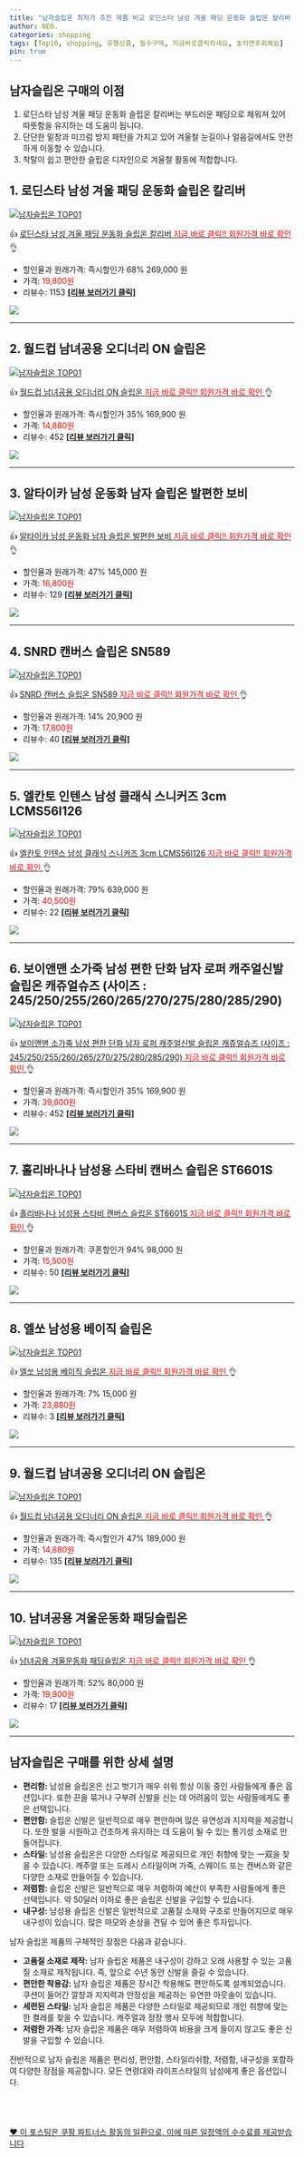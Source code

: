 ```yaml
---
title: "남자슬립온 최저가 추천 제품 비교 로딘스타 남성 겨울 패딩 운동화 슬립온 칼리버 가격 비교 최저가장점"
author: NEO.
categories: shopping
tags: [Top10, shopping, 유행상품, 필수구매, 지금바로클릭하세요, 놓치면후회해요]
pin: true
---
```

## 남자슬립온 구매의 이점
1. 로딘스타 남성 겨울 패딩 운동화 슬립온 칼리버는 부드러운 패딩으로 채워져 있어 따뜻함을 유지하는 데 도움이 됩니다.
2. 단단한 밑창과 미끄럼 방지 패턴을 가지고 있어 겨울철 눈길이나 얼음길에서도 안전하게 이동할 수 있습니다.
3. 착탈이 쉽고 편안한 슬립온 디자인으로 겨울철 활동에 적합합니다.

   

## 1. 로딘스타 남성 겨울 패딩 운동화 슬립온 칼리버

[![남자슬립온 TOP01](https://thumbnail9.coupangcdn.com/thumbnails/remote/490x490ex/image/vendor_inventory/f8c2/c226dfd3387dec65050e2f69b3898628e7b6a664ea3a68c1ed817e791623.jpg)](https://link.coupang.com/re/AFFSDP?lptag=AF3617701&subid=GithubCoopas&pageKey=6818112566&traceid=V0-153&itemId=16151058892&vendorItemId=83346786395)


👍 [로딘스타 남성 겨울 패딩 운동화 슬립온 칼리버 <font color=red> 지금 바로 클릭!! 회원가격 바로 확인 </font> ](https://link.coupang.com/re/AFFSDP?lptag=AF3617701&subid=GithubCoopas&pageKey=6818112566&traceid=V0-153&itemId=16151058892&vendorItemId=83346786395) 👌 


- 할인율과 원래가격: 즉시할인가 68%  269,000   원
- 가격: <span style='color:red'>19,800원</span>
- 리뷰수: 1153  [**[리뷰 보러가기 클릭]**](https://link.coupang.com/re/AFFSDP?lptag=AF3617701&subid=GithubCoopas&pageKey=6818112566&traceid=V0-153&itemId=16151058892&vendorItemId=83346786395)

[![](/discount_price.png)](https://link.coupang.com/re/AFFSDP?lptag=AF3617701&subid=GithubCoopas&pageKey=6818112566&traceid=V0-153&itemId=16151058892&vendorItemId=83346786395)

---


   

## 2. 월드컵 남녀공용 오디너리 ON 슬립온

[![남자슬립온 TOP01](https://thumbnail7.coupangcdn.com/thumbnails/remote/490x490ex/image/rs_quotation_api/mkd3wwsy/95f38b893bb641e787118aab9365471e.jpg)](https://link.coupang.com/re/AFFSDP?lptag=AF3617701&subid=GithubCoopas&pageKey=6091490239&traceid=V0-153&itemId=11358828306&vendorItemId=78635176165)


👍 [월드컵 남녀공용 오디너리 ON 슬립온 <font color=red> 지금 바로 클릭!! 회원가격 바로 확인 </font> ](https://link.coupang.com/re/AFFSDP?lptag=AF3617701&subid=GithubCoopas&pageKey=6091490239&traceid=V0-153&itemId=11358828306&vendorItemId=78635176165) 👌 


- 할인율과 원래가격: 즉시할인가 35%  169,900   원
- 가격: <span style='color:red'>14,880원</span>
- 리뷰수: 452  [**[리뷰 보러가기 클릭]**](https://link.coupang.com/re/AFFSDP?lptag=AF3617701&subid=GithubCoopas&pageKey=6091490239&traceid=V0-153&itemId=11358828306&vendorItemId=78635176165)

[![](/discount_price.png)](https://link.coupang.com/re/AFFSDP?lptag=AF3617701&subid=GithubCoopas&pageKey=6091490239&traceid=V0-153&itemId=11358828306&vendorItemId=78635176165)

---


   

## 3. 알타이카 남성 운동화 남자 슬립온 발편한 보비

[![남자슬립온 TOP01](https://thumbnail10.coupangcdn.com/thumbnails/remote/490x490ex/image/vendor_inventory/db0a/1bd5cd8e4f301f27a8ebb61f51114fc0b3f83686e0ac0a25361381283999.jpg)](https://link.coupang.com/re/AFFSDP?lptag=AF3617701&subid=GithubCoopas&pageKey=5638322419&traceid=V0-153&itemId=9190639156&vendorItemId=79997599308)


👍 [알타이카 남성 운동화 남자 슬립온 발편한 보비 <font color=red> 지금 바로 클릭!! 회원가격 바로 확인 </font> ](https://link.coupang.com/re/AFFSDP?lptag=AF3617701&subid=GithubCoopas&pageKey=5638322419&traceid=V0-153&itemId=9190639156&vendorItemId=79997599308) 👌 


- 할인율과 원래가격: 47%  145,000   원
- 가격: <span style='color:red'>16,800원</span>
- 리뷰수: 129  [**[리뷰 보러가기 클릭]**](https://link.coupang.com/re/AFFSDP?lptag=AF3617701&subid=GithubCoopas&pageKey=5638322419&traceid=V0-153&itemId=9190639156&vendorItemId=79997599308)

[![](/discount_price.png)](https://link.coupang.com/re/AFFSDP?lptag=AF3617701&subid=GithubCoopas&pageKey=5638322419&traceid=V0-153&itemId=9190639156&vendorItemId=79997599308)

---


   

## 4. SNRD 캔버스 슬립온 SN589

[![남자슬립온 TOP01](https://thumbnail10.coupangcdn.com/thumbnails/remote/490x490ex/image/retail/images/2020/10/05/14/5/ae57d113-cce2-4b6f-b2ba-0ea1cf8df668.jpg)](https://link.coupang.com/re/AFFSDP?lptag=AF3617701&subid=GithubCoopas&pageKey=2207784823&traceid=V0-153&itemId=3757256729&vendorItemId=71742366898)


👍 [SNRD 캔버스 슬립온 SN589 <font color=red> 지금 바로 클릭!! 회원가격 바로 확인 </font> ](https://link.coupang.com/re/AFFSDP?lptag=AF3617701&subid=GithubCoopas&pageKey=2207784823&traceid=V0-153&itemId=3757256729&vendorItemId=71742366898) 👌 


- 할인율과 원래가격: 14%  20,900   원
- 가격: <span style='color:red'>17,800원</span>
- 리뷰수: 40  [**[리뷰 보러가기 클릭]**](https://link.coupang.com/re/AFFSDP?lptag=AF3617701&subid=GithubCoopas&pageKey=2207784823&traceid=V0-153&itemId=3757256729&vendorItemId=71742366898)

[![](/discount_price.png)](https://link.coupang.com/re/AFFSDP?lptag=AF3617701&subid=GithubCoopas&pageKey=2207784823&traceid=V0-153&itemId=3757256729&vendorItemId=71742366898)

---


   

## 5. 엘칸토 인텐스 남성 클래식 스니커즈 3cm LCMS56I126

[![남자슬립온 TOP01](https://thumbnail10.coupangcdn.com/thumbnails/remote/490x490ex/image/vendor_inventory/ee92/97e558745b2b2276e9a7d2a347bb09bd567723fb83c83628a82ba46d1394.jpg)](https://link.coupang.com/re/AFFSDP?lptag=AF3617701&subid=GithubCoopas&pageKey=6065043614&traceid=V0-153&itemId=13988938458&vendorItemId=73463924970)


👍 [엘칸토 인텐스 남성 클래식 스니커즈 3cm LCMS56I126 <font color=red> 지금 바로 클릭!! 회원가격 바로 확인 </font> ](https://link.coupang.com/re/AFFSDP?lptag=AF3617701&subid=GithubCoopas&pageKey=6065043614&traceid=V0-153&itemId=13988938458&vendorItemId=73463924970) 👌 


- 할인율과 원래가격: 79%  639,000   원
- 가격: <span style='color:red'>40,500원</span>
- 리뷰수: 22  [**[리뷰 보러가기 클릭]**](https://link.coupang.com/re/AFFSDP?lptag=AF3617701&subid=GithubCoopas&pageKey=6065043614&traceid=V0-153&itemId=13988938458&vendorItemId=73463924970)

[![](/discount_price.png)](https://link.coupang.com/re/AFFSDP?lptag=AF3617701&subid=GithubCoopas&pageKey=6065043614&traceid=V0-153&itemId=13988938458&vendorItemId=73463924970)

---


   

## 6. 보이앤맨 소가죽 남성 편한 단화 남자 로퍼 캐주얼신발 슬립온 캐쥬얼슈즈 (사이즈 : 245/250/255/260/265/270/275/280/285/290)

[![남자슬립온 TOP01](https://thumbnail7.coupangcdn.com/thumbnails/remote/490x490ex/image/vendor_inventory/96ce/7b043a097e46a66c0538bbb2c6789a9a6e0af2221563de32cf817a56e1df.jpg)](https://link.coupang.com/re/AFFSDP?lptag=AF3617701&subid=GithubCoopas&pageKey=6890059878&traceid=V0-153&itemId=16538934332&vendorItemId=86065113023)


👍 [보이앤맨 소가죽 남성 편한 단화 남자 로퍼 캐주얼신발 슬립온 캐쥬얼슈즈 (사이즈 : 245/250/255/260/265/270/275/280/285/290) <font color=red> 지금 바로 클릭!! 회원가격 바로 확인 </font> ](https://link.coupang.com/re/AFFSDP?lptag=AF3617701&subid=GithubCoopas&pageKey=6890059878&traceid=V0-153&itemId=16538934332&vendorItemId=86065113023) 👌 


- 할인율과 원래가격: 즉시할인가 35%  169,900   원
- 가격: <span style='color:red'>39,600원</span>
- 리뷰수: 452  [**[리뷰 보러가기 클릭]**](https://link.coupang.com/re/AFFSDP?lptag=AF3617701&subid=GithubCoopas&pageKey=6890059878&traceid=V0-153&itemId=16538934332&vendorItemId=86065113023)

[![](/discount_price.png)](https://link.coupang.com/re/AFFSDP?lptag=AF3617701&subid=GithubCoopas&pageKey=6890059878&traceid=V0-153&itemId=16538934332&vendorItemId=86065113023)

---


   

## 7. 홀리바나나 남성용 스타비 캔버스 슬립온 ST6601S

[![남자슬립온 TOP01](https://thumbnail9.coupangcdn.com/thumbnails/remote/490x490ex/image/retail/images/2019/08/27/11/4/4e1096f9-a6b8-4f14-87e3-a10f544f1e5a.jpg)](https://link.coupang.com/re/AFFSDP?lptag=AF3617701&subid=GithubCoopas&pageKey=289447338&traceid=V0-153&itemId=916218140&vendorItemId=5285768599)


👍 [홀리바나나 남성용 스타비 캔버스 슬립온 ST6601S <font color=red> 지금 바로 클릭!! 회원가격 바로 확인 </font> ](https://link.coupang.com/re/AFFSDP?lptag=AF3617701&subid=GithubCoopas&pageKey=289447338&traceid=V0-153&itemId=916218140&vendorItemId=5285768599) 👌 


- 할인율과 원래가격: 쿠폰할인가 94%  98,000   원
- 가격: <span style='color:red'>15,500원</span>
- 리뷰수: 50  [**[리뷰 보러가기 클릭]**](https://link.coupang.com/re/AFFSDP?lptag=AF3617701&subid=GithubCoopas&pageKey=289447338&traceid=V0-153&itemId=916218140&vendorItemId=5285768599)

[![](/discount_price.png)](https://link.coupang.com/re/AFFSDP?lptag=AF3617701&subid=GithubCoopas&pageKey=289447338&traceid=V0-153&itemId=916218140&vendorItemId=5285768599)

---


   

## 8. 엘쏘 남성용 베이직 슬립온

[![남자슬립온 TOP01](https://thumbnail6.coupangcdn.com/thumbnails/remote/490x490ex/image/retail/images/2023/03/27/12/6/1f2157a9-73f8-44d9-afa8-5219841c25c9.jpg)](https://link.coupang.com/re/AFFSDP?lptag=AF3617701&subid=GithubCoopas&pageKey=7225110226&traceid=V0-153&itemId=18319326507&vendorItemId=85464125708)


👍 [엘쏘 남성용 베이직 슬립온 <font color=red> 지금 바로 클릭!! 회원가격 바로 확인 </font> ](https://link.coupang.com/re/AFFSDP?lptag=AF3617701&subid=GithubCoopas&pageKey=7225110226&traceid=V0-153&itemId=18319326507&vendorItemId=85464125708) 👌 


- 할인율과 원래가격: 7%  15,000   원
- 가격: <span style='color:red'>23,880원</span>
- 리뷰수: 3  [**[리뷰 보러가기 클릭]**](https://link.coupang.com/re/AFFSDP?lptag=AF3617701&subid=GithubCoopas&pageKey=7225110226&traceid=V0-153&itemId=18319326507&vendorItemId=85464125708)

[![](/discount_price.png)](https://link.coupang.com/re/AFFSDP?lptag=AF3617701&subid=GithubCoopas&pageKey=7225110226&traceid=V0-153&itemId=18319326507&vendorItemId=85464125708)

---


   

## 9. 월드컵 남녀공용 오디너리 ON 슬립온

[![남자슬립온 TOP01](https://thumbnail7.coupangcdn.com/thumbnails/remote/490x490ex/image/rs_quotation_api/mkd3wwsy/95f38b893bb641e787118aab9365471e.jpg)](https://link.coupang.com/re/AFFSDP?lptag=AF3617701&subid=GithubCoopas&pageKey=6091490239&traceid=V0-153&itemId=11358828306&vendorItemId=78635176165)


👍 [월드컵 남녀공용 오디너리 ON 슬립온 <font color=red> 지금 바로 클릭!! 회원가격 바로 확인 </font> ](https://link.coupang.com/re/AFFSDP?lptag=AF3617701&subid=GithubCoopas&pageKey=6091490239&traceid=V0-153&itemId=11358828306&vendorItemId=78635176165) 👌 


- 할인율과 원래가격: 즉시할인가 47%  189,000   원
- 가격: <span style='color:red'>14,880원</span>
- 리뷰수: 135  [**[리뷰 보러가기 클릭]**](https://link.coupang.com/re/AFFSDP?lptag=AF3617701&subid=GithubCoopas&pageKey=6091490239&traceid=V0-153&itemId=11358828306&vendorItemId=78635176165)

[![](/discount_price.png)](https://link.coupang.com/re/AFFSDP?lptag=AF3617701&subid=GithubCoopas&pageKey=6091490239&traceid=V0-153&itemId=11358828306&vendorItemId=78635176165)

---


   

## 10. 남녀공용 겨울운동화 패딩슬립온

[![남자슬립온 TOP01](https://thumbnail6.coupangcdn.com/thumbnails/remote/490x490ex/image/vendor_inventory/bee3/e15833e9a4b864d3a069904e63563d7a2f36c33447cd7e1cd96226ec4d33.jpg)](https://link.coupang.com/re/AFFSDP?lptag=AF3617701&subid=GithubCoopas&pageKey=42126088&traceid=V0-153&itemId=152984538&vendorItemId=88058359378)


👍 [남녀공용 겨울운동화 패딩슬립온 <font color=red> 지금 바로 클릭!! 회원가격 바로 확인 </font> ](https://link.coupang.com/re/AFFSDP?lptag=AF3617701&subid=GithubCoopas&pageKey=42126088&traceid=V0-153&itemId=152984538&vendorItemId=88058359378) 👌 


- 할인율과 원래가격: 52%  80,000   원
- 가격: <span style='color:red'>19,900원</span>
- 리뷰수: 17  [**[리뷰 보러가기 클릭]**](https://link.coupang.com/re/AFFSDP?lptag=AF3617701&subid=GithubCoopas&pageKey=42126088&traceid=V0-153&itemId=152984538&vendorItemId=88058359378)

[![](/discount_price.png)](https://link.coupang.com/re/AFFSDP?lptag=AF3617701&subid=GithubCoopas&pageKey=42126088&traceid=V0-153&itemId=152984538&vendorItemId=88058359378)

---
## 남자슬립온 구매를 위한 상세 설명
* **편리함:** 남성용 슬립온은 신고 벗기가 매우 쉬워 항상 이동 중인 사람들에게 좋은 옵션입니다. 또한 끈을 묶거나 구부려 신발을 신는 데 어려움이 있는 사람들에게도 좋은 선택입니다.
* **편안함:** 슬립온 신발은 일반적으로 매우 편안하며 많은 유연성과 지지력을 제공합니다. 또한 발을 시원하고 건조하게 유지하는 데 도움이 될 수 있는 통기성 소재로 만들어집니다.
* **스타일:** 남성용 슬립온은 다양한 스타일로 제공되므로 개인 취향에 맞는 一双을 찾을 수 있습니다. 캐주얼 또는 드레시 스타일이며 가죽, 스웨이드 또는 캔버스와 같은 다양한 소재로 만들어질 수 있습니다.
* **저렴함:** 슬립온 신발은 일반적으로 매우 저렴하여 예산이 부족한 사람들에게 좋은 선택입니다. 약 50달러 이하로 좋은 슬립온 신발을 구입할 수 있습니다.
* **내구성:** 남성용 슬립온 신발은 일반적으로 고품질 소재와 구조로 만들어지므로 매우 내구성이 있습니다. 많은 마모와 손상을 견딜 수 있어 좋은 투자입니다.

남자 슬립온 제품의 구체적인 장점은 다음과 같습니다.

* **고품질 소재로 제작:** 남자 슬립온 제품은 내구성이 강하고 오래 사용할 수 있는 고품질 소재로 제작됩니다. 즉, 앞으로 수년 동안 신발을 즐길 수 있습니다.
* **편안한 착용감:** 남자 슬립온 제품은 장시간 착용해도 편안하도록 설계되었습니다. 쿠션이 들어간 깔창과 지지력과 안정성을 제공하는 유연한 아웃솔이 있습니다.
* **세련된 스타일:** 남자 슬립온 제품은 다양한 스타일로 제공되므로 개인 취향에 맞는 한 켤레를 찾을 수 있습니다. 캐주얼과 정장 행사 모두에 적합합니다.
* **저렴한 가격:** 남자 슬립온 제품은 매우 저렴하여 비용을 크게 들이지 않고도 좋은 신발을 구입할 수 있습니다.

전반적으로 남자 슬립온 제품은 편리성, 편안함, 스타일리쉬함, 저렴함, 내구성을 포함하여 다양한 장점을 제공합니다. 모든 연령대와 라이프스타일의 남성에게 좋은 옵션입니다.<br><br><br><br><br> [ ❤  이 포스팅은 쿠팡 파트너스 활동의 일환으로, 이에 따른 일정액의 수수료를 제공받습니다](https://link.coupang.com/a/bcEFyh)
